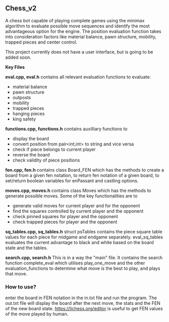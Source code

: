 ## Chess_v2

A chess bot capable of playing complete games using the minimax algorithm to evaluate possible move sequences and identify the most advantageous option for the engine. The position evaluation function takes into consideration factors like material balance, pawn structure, mobility, trapped pieces and center control.

This project currently does not have a user interface, but is going to be added soon.

**Key Files**

**eval.cpp, eval.h**
contains all relevant evaluation functions to evaluate:
* material balance
* pawn structure
* outposts
* mobility
* trapped pieces
* hanging pieces
* king safety

**functions.cpp, functions.h**
contains auxilliary functions to
* display the board
* convert position from pair<int,int> to string and vice versa
* check if piece belongs to current player
* reverse the board
* check validity of piece positions

**fen.cpp, fen.h**
contains class Board_FEN which has the methods to create a board from a given fen notation, to return fen notation of a given board, to set/return boolean variables for enPassant and castling options.

**moves.cpp, moves.h**
contains class Moves which has the methods to generate possible moves. Some of the key functionalities are to

* generate valid moves for current player and for the opponent
* find the squares controlled by current player and the opponent
* check pinned squares for player and the opponent
* check trapped pieces for player and the opponent

**sq_tables.cpp, sq_tables.h**
struct psTables contains the piece square table values for each piece for midgame and endgame separately. eval_sq_tables evaluates the current advantage to black and white based on the board state and the tables.

**search.cpp, search.h**
This is in a way the "main" file. It contains the search function complete_eval which utilises play_one_move and the other evaluation_functions to determine what move is the best to play, and plays that move.

### How to use?
enter the board in FEN notation in the in.txt file and run the program. The out.txt file will display the board after the next move, the stats and the FEN of the new board state.
https://lichess.org/editor is useful to get FEN values of the move played by human.
